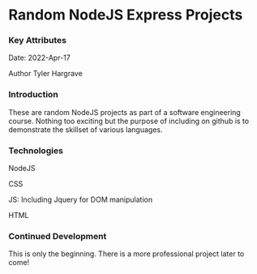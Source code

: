 # Random NodeJS Express Projects

### Key Attributes

Date: 2022-Apr-17

Author Tyler Hargrave

### Introduction

These are random NodeJS projects as part of a software engineering course.  Nothing too exciting but the purpose of including on github is to demonstrate the skillset of various languages. 


### Technologies

NodeJS

CSS

JS: Including Jquery for DOM manipulation

HTML


### Continued Development

This is only the beginning.  There is a more professional project later to come!